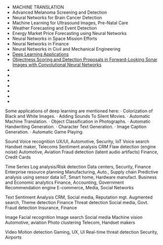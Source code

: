 * MACHINE TRANSLATION
* Advanced Melanoma Screening and Detection
* Neural Networks for Brain Cancer Detection
* Machine Learning for Ultrasound Images, Pre-Natal Care
* Weather Forecasting and Event Detection
* Energy Market Price Forecasting using Neural Networks
* Neural Networks in Space Mission Efforts
* Neural Networks in Finance
* Neural Networks in Civil and Mechanical Engineering
* [Deep Learning Applications](https://www.nextplatform.com/2016/09/14/next-wave-deep-learning-applications/)
 * [Objectness Scoring and Detection Proposals in Forward-Looking Sonar Images with Convolutional Neural Networks](http://link.springer.com/chapter/10.1007/978-3-319-46182-3_18)
 * []()
 * []()
 * []()
 * []()
 * []()
 * []()
 * []()

Some applications of deep learning are mentioned here:
	· Colorization of Black and White Images.
	· Adding Sounds To Silent Movies.
	· Automatic Machine Translation.
	· Object Classification in Photographs.
	· Automatic Handwriting Generation.
	· Character Text Generation.
	· Image Caption Generation.
	· Automatic Game Playing.
 
 
Sound
	Voice recognition							UX/UI, Automotive, Security, IoT
	Voice search								Handset maker, Telecoms
	Sentiment analysis							CRM
	Flaw detection (engine noise)				Automotive, Aviation
	Fraud detection (latent audio artifacts)	Finance, Credit Cards

Time Series
	Log analysis/Risk detection 				Data centers, Security, Finance 
	Enterprise resource planning 				Manufacturing, Auto., Supply chain 
	Predictive analysis using sensor data 		loT, Smart home, Hardware manufact.
	Business and Economic analytics 			Finance, Accounting, Government 
	Recommendation engine						E-commerce, Media, Social Networks
	
Text
	Sentiment Analysis							CRM, Social media, Reputation mgt.
	Augmented search, Theme detection 			Finance
	Threat detection							Social media, Govt.
	Fraud detection								Insurance, Finance
	
Image
	Facial recognition 
	Image search								Social media
	Machine vision 								Automotive, aviation
	Photo clustering							Telecom, Handset makers

Video
	Motion detection							Gaming, UX, UI
	Real-time threat detection					Security, Airports
